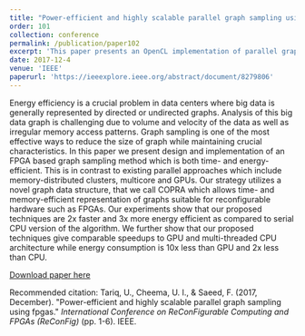```yaml
---
title: "Power-efficient and highly scalable parallel graph sampling using fpgas"
order: 101
collection: conference
permalink: /publication/paper102
excerpt: 'This paper presents an OpenCL implementation of parallel graph sampling on FPGAs'
date: 2017-12-4
venue: 'IEEE'
paperurl: 'https://ieeexplore.ieee.org/abstract/document/8279806'
---
```

Energy efficiency is a crucial problem in data centers where big data is generally represented by directed or undirected graphs. Analysis of this big data graph is challenging due to volume and velocity of the data as well as irregular memory access patterns. Graph sampling is one of the most effective ways to reduce the size of graph while maintaining crucial characteristics. In this paper we present design and implementation of an FPGA based graph sampling method which is both time- and energy-efficient. This is in contrast to existing parallel approaches which include memory-distributed clusters, multicore and GPUs. Our strategy utilizes a novel graph data structure, that we call COPRA which allows time- and memory-efficient representation of graphs suitable for reconfigurable hardware such as FPGAs. Our experiments show that our proposed techniques are 2x faster and 3x more energy efficient as compared to serial CPU version of the algorithm. We further show that our proposed techniques give comparable speedups to GPU and multi-threaded CPU architecture while energy consumption is 10x less than GPU and 2x less than CPU.

[Download paper here](https://ieeexplore.ieee.org/abstract/document/8279806)

Recommended citation: Tariq, U., Cheema, U. I., & Saeed, F. (2017, December). "Power-efficient and highly scalable parallel graph sampling using fpgas." <i>International Conference on ReConFigurable Computing and FPGAs (ReConFig)</i> (pp. 1-6). IEEE.
